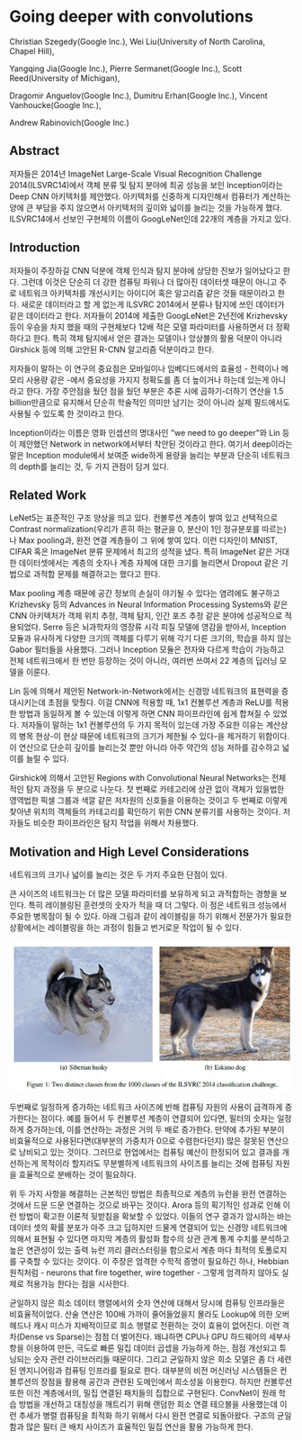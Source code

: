 # Going deeper with convolutions

Christian Szegedy(Google Inc.), Wei Liu(University of North Carolina, Chapel Hill), 

Yangqing Jia(Google Inc.), Pierre Sermanet(Google Inc.), Scott Reed(University of Michigan), 

Dragomir Anguelov(Google Inc.), Dumitru Erhan(Google Inc.), Vincent Vanhoucke(Google Inc.),

Andrew Rabinovich(Google Inc.)



## Abstract

저자들은 2014년 ImageNet Large-Scale Visual Recognition Challenge 2014(ILSVRC14)에서 객체 분류 및 탐지 분야에 최공 성능을 보인 Inception이라는 Deep CNN 아키텍처를 제안했다. 아키텍처를 신중하게 디자인해서 컴퓨터가 계산하는 양에 큰 부담을 주지 않으면서 아키텍처의 깊이와 넓이를 늘리는 것을 가능하게 했다. ILSVRC14에서 선보인 구현체의 이름이 GoogLeNet인데 22개의 계층을 가지고 있다.



## Introduction

저자들이 주장하길 CNN 덕분에 객체 인식과 탐지 분야에 상당한 진보가 일어났다고 한다. 그런데 이것은 단순히 더 강한 컴퓨팅 파워나 더 많아진 데이터셋 때문이 아니고 주로 네트워크 아키텍처를 개선시키는 아이디어 혹은 알고리즘 같은 것들 때문이라고 한다. 새로운 데이터라고 할 게 없는게 ILSVRC 2014에서 분류나 탐지에 쓰인 데이터가 같은 데이터라고 한다. 저자들이 2014에 제출한 GoogLeNet은 2년전에 Krizhevsky 등이 우승을 차지 했을 때의 구현체보다 12배 적은 모델 파라미터를 사용하면서 더 정확하다고 한다. 특히 객체 탐지에서 얻은 결과는 모델이나 앙상블의 활용 덕분이 아니라 Girshick 등에 의해 고안된 R-CNN 알고리즘 덕분이라고 한다. 

저자들이 말하는 이 연구의 중요점은 모바일이나 임베디드에서의 효율성 - 전력이나 메모리 사용량 같은 -에서 중요성을 가지지 정확도를 좀 더 높이거나 하는데 있는게 아니라고 한다. 가장 주안점을 뒀던 점을 뒀던 부분은 추론 시에 곱하기-더하기 연산을 1.5 billion만큼으로 유지해서 단순히 학술적인 의미만 남기는 것이 아니라 실제 필드에서도 사용될 수 있도록 한 것이라고 한다. 

Inception이라는 이름은 영화 인셉션의 명대사인 "we need to go deeper"와 Lin 등이 제안했던 Network in network에서부터 착안된 것이라고 한다. 여기서 deep이라는 말은 Inception module에서 보여준 wide하게 용량을 늘리는 부분과 단순히 네트워크의 depth를 늘리는 것, 두 가지 관점이 담겨 있다. 



## Related Work

LeNet5는 표준적인 구조 양상을 띄고 있다. 컨볼루션 계층이 쌓여 있고 선택적으로 Contrast normalization(우리가 흔히 하는 평균을 0, 분산이 1인 정규분포를 따르는)나 Max pooling과, 완전 연결 계층들이 그 위에 쌓여 있다. 이런 디자인이 MNIST, CIFAR 혹은 ImageNet 분류 문제에서 최고의 성적을 냈다. 특히 ImageNet 같은 거대한 데이터셋에서는 계층의 숫자나 계층 자체에 대한 크기를 늘리면서 Dropout 같은 기법으로 과적합 문제를 해결하고는 했다고 한다. 

Max pooling 계층 때문에 공간 정보의 손실이 야기될 수 있다는 염려에도 불구하고 Krizhevsky 등의 Advances in Neural Information Processing Systems와 같은 CNN 아키텍처가 객체 위치 추정, 객체 탐지, 인간 포즈 추정 같은 분야에 성공적으로 적용되었다. Serre 등은 뇌과학자의 영장류 시각 피질 모델에 영감을 받아서, Inception 모듈과 유사하게 다양한 크기의 객체를 다루기 위해 각기 다른 크기의, 학습을 하지 않는 Gabor 필터들을 사용했다. 그러나 Inception 모듈은 전자와 다르게 학습이 가능하고 전체 네트워크에서 한 번만 등장하는 것이 아니라, 여러번 쓰여서 22 계층의 딥러닝 모델을 이룬다. 

Lin 등에 의해서 제안된 Network-in-Network에서는 신경망 네트워크의 표현력을 증대시키는데 초점을 맞췄다. 이걸 CNN에 적용할 때, 1x1 컨볼루션 계층과 ReLU를 적용한 방법과 동일하게 볼 수 있는데 이렇게 하면 CNN 파이프라인에 쉽게 합쳐질 수 있었다. 저자들이 말하는 1x1 컨볼루션의 두 가지 목적이 있는데 가장 주요한 이유는 계산상의 병목 현상-이 현상 때문에 네트워크의 크기가 제한될 수 있다-을 제거하기 위함이다. 이 연산으로 단순히 깊이를 늘리는것 뿐만 아니라 아주 약간의 성능 저하를 감수하고 넓이를 늘릴 수 있다. 

Girshick에 의해서 고안된 Regions with Convolutional Neural Networks는 전체적인 탐지 과정을 두 분으로 나눈다. 첫 번째로 카테고리에 상관 없이 객체가 있을법한 영역법한 픽셀 그룹과 색깔 같은 저차원의 신호들을 이용하는 것이고 두 번째로 이렇게 찾아낸 위치의 객체들의 카테고리를 확인하기 위한 CNN 분류기를 사용하는 것이다. 저자들도 비슷한 파이프라인은 탐지 작업을 위해서 차용했다. 



## Motivation and High Level Considerations

네트워크의 크기나 넓이를 늘리는 것은 두 가지 주요한 단점이 있다. 

큰 사이즈의 네트워크는 더 많은 모델 파라미터를 보유하게 되고 과적합하는 경향을 보인다. 특히 레이블링된 훈련셋의 숫자가 적을 때 더 그렇다. 이 점은 네트워크 성능에서 주요한 병목점이 될 수 있다. 아래 그림과 같이 레이블링을 하기 위해서 전문가가 필요한 상황에서는 레이블링을 하는 과정이 힘들고 번거로운 작업이 될 수 있다.

![](./Figure/Going_deeper_with_convolutions1.JPG)

두번째로 일정하게 증가하는 네트워크 사이즈에 반해 컴퓨팅 자원의 사용이 급격하게 증가한다는 점이다. 예를 들어서 두 컨볼루션 계층이 연결되어 있다면, 필터의 숫자는 일정하게 증가하는데, 이를 연산하는 과정은 거의 두 배로 증가한다. 만약에 추가된 부분이 비효율적으로 사용된다면(대부분의 가중치가 0으로 수렴한다던지) 많은 잘못된 연산으로 낭비되고 있는 것이다. 그러므로 현업에서는 컴퓨팅 예산이 한정되어 있고 결과를 개선하는게 목적이라 할지라도 무분별하게 네트워크의 사이즈를 늘리는 것에 컴퓨팅 자원을 효율적으로 분배하는 것이 필요하다. 

위 두 가지 사항을 해결하는 근본적인 방법은 최종적으로 계층의 뉴런을 완전 연결하는 것에서 드문 드문 연결하는 것으로 바꾸는 것이다. Arora 등의 획기적인 성과로 인해 이런 방법이 확고한 이론적 뒷받침을 확보할 수 있었다. 이들의 연구 결과가 암시하는 바는 데이터 셋의 확률 분포가 아주 크고 딥하지만 드물게 연결되어 있는 신경망 네트워크에 의해서 표현될 수 있다면 마지막 계층의 활성화 함수의 상관 관계 통계 수치를 분석하고 높은 연관성이 있는 출력 뉴런 끼리 클러스터링을 함으로서 계층 마다 최적의 토폴로지를 구축할 수 있다는 것이다. 이 주장은 엄격한 수학적 증명이 필요하긴 하나, Hebbian 원칙처럼 - neurons that fire together, wire together - 그렇게 엄격하지 않아도 실제로 적용가능 한다는 점을 시사한다. 

균일하지 않은 희소 데이터 행렬에서의 숫자 연산에 대해서 당시에 컴퓨팅 인프라들은 비효율적이었다. 산술 연산은 100배 가까이 줄어들었을지 몰라도 Lookup에 의한 오버헤드나 캐시 미스가 지배적이므로 희소 행렬로 전환하는 것이 효용이 없어진다. 이런 격차(Dense vs Sparse)는 점점 더 벌어진다. 왜냐하면 CPU나 GPU 하드웨어의 세부사항을 이용하여 만든, 극도로 빠른 밀집 데이터 곱셉을 가능하게 하는, 점점 개선되고 튜닝되는 숫자 관련 라이브러리들 때문이다. 그리고 균일하지 않은 희소 모델은 좀 더 세련된 엔지니어링과 컴퓨팅 인프라를 필요로 한다. 대부분의 비전 머신러닝 시스템들은 컨볼루션의 장점을 활용해 공간과 관련된 도메인에서 희소성을 이용한다. 하지만 컨볼루션 또한 이전 계층에서의, 밀집 연결된 패치들의 집합으로 구현된다. ConvNet이 원래 학습 방법을 개선하고 대칭성을 깨트리기 위해 랜덤한 희소 연결 테으블을 사용했는데 이런 추세가 병렬 컴퓨팅을 최적화 하기 위해서 다시 완전 연결로 되돌아왔다. 구조의 균일함과 많은 필터 큰 배치 사이즈가 효율적인 밀집 연산을 활용 가능하게 한다. 